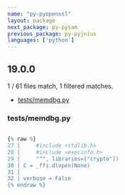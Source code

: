 ```yaml
---
name: "py-pyopenssl"
layout: package
next_package: py-pysam
previous_package: py-pyjnius
languages: ['python']
---
```

## 19.0.0
1 / 61 files match, 1 filtered matches.

 - [tests/memdbg.py](#testsmemdbgpy)

### tests/memdbg.py

```python

{% raw %}
27 |     #include <stdlib.h>
28 |     #include <execinfo.h>
29 |     """, libraries=["crypto"])
30 | C = _ffi.dlopen(None)
31 | 
32 | verbose = False
{% endraw %}

```
